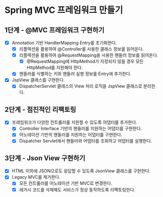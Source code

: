 # Spring MVC 프레임워크 만들기

## 1단계 - @MVC 프레임워크 구현하기

- [x] Annotation 기반 HandlerMapping Entry를 초기화한다.
    - [x] 리플렉션을 활용하여 @Controller를 사용한 클래스 정보를 읽어온다.
    - [x] 리플렉션을 활용하여 @RequestMapping을 사용한 핸들러 정보를 읽어온다.
        - [x] @RequestMapping에 HttpMethod가 지정되지 않을 경우 모든 HttpMethod를 지원해야 한다.
    - [x] 핸들러를 식별하는 키와 핸들러 실행 정보를 Entry에 추가한다.
- [x] JspView 클래스를 구현한다.
    - [x] DispatcherServlet 클래스의 View 처리 로직을 JspView 클래스로 분리한다.

## 2단계 - 점진적인 리팩토링

- [x] 프레임워크가 다양한 컨트롤러를 지원할 수 있도록 어댑터를 추가한다.
    - [x] Controller Interface 기반의 핸들러를 지원하는 어댑터를 구현한다.
    - [x] 어노테이션 기반의 핸들러를 지원하는 어댑터를 구현한다.
    - [x] Dispatcher Servlet에서 핸들러와 어댑터를 조회하고 어댑터를 실행한다.

## 3단계 - Json View 구현하기

- [x] HTML 이외에 JSON으로도 응답할 수 있도록 JsonView 클래스를 구현한다.
- [x] Legacy MVC를 제거한다.
    - [x] 모든 컨트롤러를 어노테이션 기반 MVC로 변경한다.
    - [x] 레거시 코드를 삭제해도 서비스가 정상 동작하도록 리팩토링한다.
